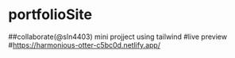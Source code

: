 # portfolioSite 
##collaborate(@sln4403) mini projject using tailwind 
#live preview
#https://harmonious-otter-c5bc0d.netlify.app/


